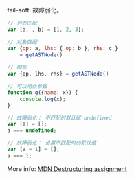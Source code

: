 fail-soft: 故障弱化。  

```js
// 列表匹配
var [a, , b] = [1, 2, 3];

// 对象匹配
var {op: a, lhs: { op: b }, rhs: c }
    = getASTNode()
    
// 缩写
var {op, lhs, rhs} = getASTNode()

// 可以用作参数
function g({name: x}) {
    console.log(x);
}

// 故障弱化： 不匹配时默认赋 undefined
var [a] = [];
a === undefined;

// 故障弱化： 设置不匹配时的默认值
var [a = 1] = [];
a === 1;
```

More info: [MDN Destructuring assignment](https://developer.mozilla.org/en-US/docs/Web/JavaScript/Reference/Operators/Destructuring_assignment)  
